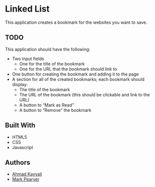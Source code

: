 # Linked List
This application creates a bookmark for the websites you want to save. 

## TODO ##
This application should have the following:
- Two input fields
  - One for the title of the bookmark
  - One for the URL that the bookmark should link to
- One button for creating the bookmark and adding it to the page
- A section for all of the created bookmarks; each bookmark should display:
  - The title of the bookmark
  - The URL of the bookmark (this should be clickable and link to the URL)
  - A button to “Mark as Read”
  - A button to “Remove” the bookmark


## Built With ##
* HTML5
* CSS
* Javascript

## Authors
* [Ahmad Kayyali](https://github.com/kayyali18)
* [Mark Pearyer](https://github.com/marcusp619)
